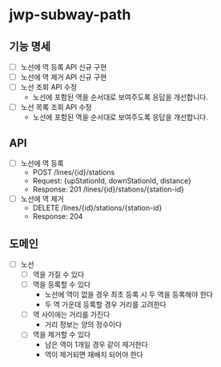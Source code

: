 # jwp-subway-path

## 기능 명세

- [ ] 노선에 역 등록 API 신규 구현
- [ ] 노선에 역 제거 API 신규 구현
- [ ] 노선 조회 API 수정
    - 노선에 포함된 역을 순서대로 보여주도록 응답을 개선합니다.
- [ ] 노선 목록 조회 API 수정
    - 노선에 포함된 역을 순서대로 보여주도록 응답을 개선합니다.

## API

- [ ] 노선에 역 등록
    - POST /lines/{id}/stations
    - Request: {upStationId, downStationId, distance}
    - Response: 201 /lines/{id}/stations/{station-id}
- [ ] 노선에 역 제거
    - DELETE /lines/{id}/stations/{station-id}
    - Response: 204

## 도메인

- [ ] 노선
    - [ ] 역을 가질 수 있다
    - [ ] 역을 등록할 수 있다
        - 노선에 역이 없을 경우 최초 등록 시 두 역을 등록해야 한다
        - 두 역 가운데 등록할 경우 거리를 고려한다
    - [ ] 역 사이에는 거리를 가진다
        - 거리 정보는 양의 정수이다
    - [ ] 역을 제거할 수 있다
        - 남은 역이 1개일 경우 같이 제거한다
        - 역이 제거되면 재배치 되어야 한다
